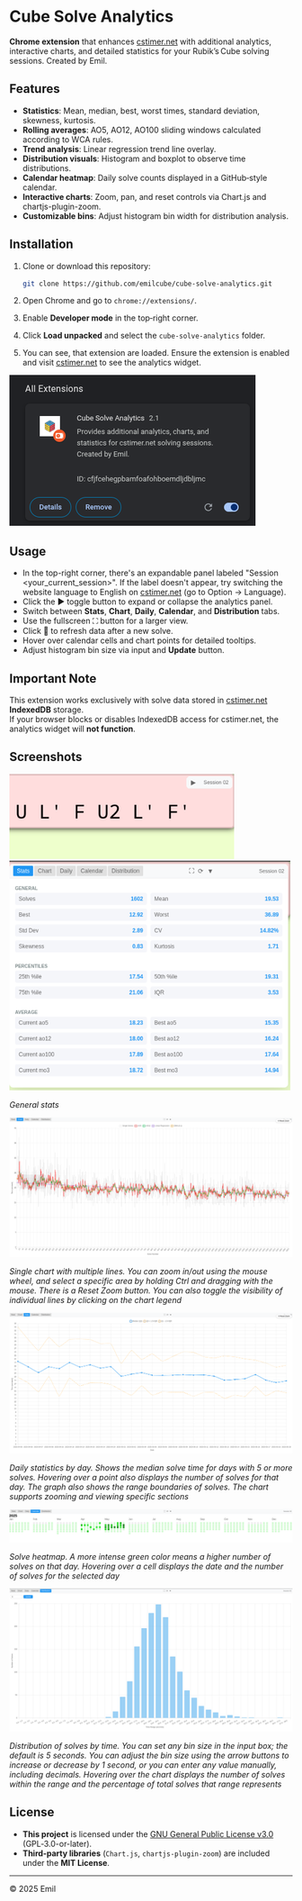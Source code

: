 # Cube Solve Analytics

**Chrome extension** that enhances [cstimer.net](https://cstimer.net) with additional analytics, interactive charts, and detailed statistics for your Rubik’s Cube solving sessions. Created by Emil.

## Features

* **Statistics**: Mean, median, best, worst times, standard deviation, skewness, kurtosis.
* **Rolling averages**: AO5, AO12, AO100 sliding windows calculated according to WCA rules.
* **Trend analysis**: Linear regression trend line overlay.
* **Distribution visuals**: Histogram and boxplot to observe time distributions.
* **Calendar heatmap**: Daily solve counts displayed in a GitHub‑style calendar.
* **Interactive charts**: Zoom, pan, and reset controls via Chart.js and chartjs-plugin-zoom.
* **Customizable bins**: Adjust histogram bin width for distribution analysis.

## Installation

1. Clone or download this repository:

   ```bash
   git clone https://github.com/emilcube/cube-solve-analytics.git
   ```
2. Open Chrome and go to `chrome://extensions/`.
3. Enable **Developer mode** in the top‑right corner.
4. Click **Load unpacked** and select the `cube-solve-analytics` folder.
5. You can see, that extension are loaded. Ensure the extension is enabled and visit [cstimer.net](https://cstimer.net) to see the analytics widget.

![alt text](screenshots/chrome_extension_page.png)

## Usage

* In the top-right corner, there's an expandable panel labeled "Session <your_current_session>".
If the label doesn't appear, try switching the website language to English on [cstimer.net](https://cstimer.net) (go to Option -> Language).
* Click the ▶️ toggle button to expand or collapse the analytics panel.
* Switch between **Stats**, **Chart**, **Daily**, **Calendar**, and **Distribution** tabs.
* Use the fullscreen ⛶ button for a larger view.
* Click 🔄 to refresh data after a new solve.
* Hover over calendar cells and chart points for detailed tooltips.
* Adjust histogram bin size via input and **Update** button.

## Important Note

This extension works exclusively with solve data stored in [cstimer.net](https://cstimer.net) **IndexedDB** storage.  
If your browser blocks or disables IndexedDB access for cstimer.net, the analytics widget will **not function**.

## Screenshots

<img src="screenshots/general_view.png" alt="Chrome extension" width="400">

<img src="screenshots/expanded.png" alt="Chrome extension" width="500">

*General stats*

<img src="screenshots/chart.png" alt="Chrome extension">

*Single chart with multiple lines. You can zoom in/out using the mouse wheel, and select a specific area by holding Ctrl and dragging with the mouse. There is a Reset Zoom button. You can also toggle the visibility of individual lines by clicking on the chart legend*

<img src="screenshots/daily_stats.png" alt="Chrome extension">

*Daily statistics by day. Shows the median solve time for days with 5 or more solves. Hovering over a point also displays the number of solves for that day. The graph also shows the range boundaries of solves. The chart supports zooming and viewing specific sections*

<img src="screenshots/calendar_heatmap.png" alt="Chrome extension">

*Solve heatmap. A more intense green color means a higher number of solves on that day. Hovering over a cell displays the date and the number of solves for the selected day*

<img src="screenshots/solve_distribution.png" alt="Chrome extension">

*Distribution of solves by time. You can set any bin size in the input box; the default is 5 seconds. You can adjust the bin size using the arrow buttons to increase or decrease by 1 second, or you can enter any value manually, including decimals. Hovering over the chart displays the number of solves within the range and the percentage of total solves that range represents*

## License

* **This project** is licensed under the [GNU General Public License v3.0](LICENSE) (GPL‑3.0-or-later).
* **Third‑party libraries** (`Chart.js`, `chartjs-plugin-zoom`) are included under the **MIT License**.

---

© 2025 Emil
